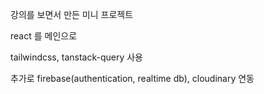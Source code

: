 강의를 보면서 만든 미니 프로젝트

react 를 메인으로

tailwindcss, tanstack-query 사용


추가로 firebase(authentication, realtime db), cloudinary 연동
